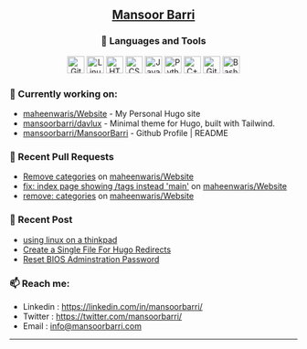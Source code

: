 <div align=center>
  
## [Mansoor Barri](https://mansoorbarri.com/)

### 🧰 Languages and Tools

<div align="center">
<img alt="Git" width="30px" src="https://cdn.jsdelivr.net/gh/devicons/devicon/icons/git/git-original.svg" />
<img alt="Linux" width="30px" src="https://cdn.jsdelivr.net/gh/devicons/devicon/icons/linux/linux-original.svg" />
<img alt="HTML" width="30px" src="https://cdn.jsdelivr.net/gh/devicons/devicon/icons/html5/html5-plain.svg" />
<img alt="CSS" width="30px" src="https://cdn.jsdelivr.net/gh/devicons/devicon/icons/css3/css3-plain.svg" />
<img alt="JavaScript" width="30px" src="https://cdn.jsdelivr.net/gh/devicons/devicon/icons/javascript/javascript-plain.svg" />
<img alt="Python" width="30px" src="https://cdn.jsdelivr.net/gh/devicons/devicon/icons/python/python-plain.svg" />
<img alt="C++" width="30px" src="https://cdn.jsdelivr.net/gh/devicons/devicon/icons/csharp/csharp-original.svg" />
<img alt="GitHub" width="30px" src="https://cdn.jsdelivr.net/gh/devicons/devicon/icons/github/github-original.svg" />
<img alt="Bash" width="30px" src="https://cdn.jsdelivr.net/gh/devicons/devicon/icons/bash/bash-original.svg" />
</div>
</div>

### 👷 Currently working on: 

- [maheenwaris/Website](https://github.com/maheenwaris/Website) - My Personal Hugo site
- [mansoorbarri/davlux](https://github.com/mansoorbarri/davlux) - Minimal theme for Hugo, built with Tailwind.
- [mansoorbarri/MansoorBarri](https://github.com/mansoorbarri/MansoorBarri) - Github Profile | README

### 🔨 Recent Pull Requests

- [Remove categories](https://github.com/maheenwaris/Website/pull/15) on [maheenwaris/Website](https://github.com/maheenwaris/Website)
- [fix: index page showing /tags instead &#39;main&#39;](https://github.com/maheenwaris/Website/pull/14) on [maheenwaris/Website](https://github.com/maheenwaris/Website)
- [remove: categories](https://github.com/maheenwaris/Website/pull/13) on [maheenwaris/Website](https://github.com/maheenwaris/Website)

### 📰 Recent Post

- [using linux on a thinkpad](https://mansoorbarri.com/linux-thinkpad/)
- [Create a Single File For Hugo Redirects](https://mansoorbarri.com/single-file-hugo-redirect/)
- [Reset BIOS Adminstration Password](https://mansoorbarri.com/bios-password/)

### 📫 Reach me:
- Linkedin  : <https://linkedin.com/in/mansoorbarri/>
- Twitter   : <https://twitter.com/mansoorbarri/>
- Email     : [info@mansoorbarri.com](mailto:info@mansoorbarri.com)

---
